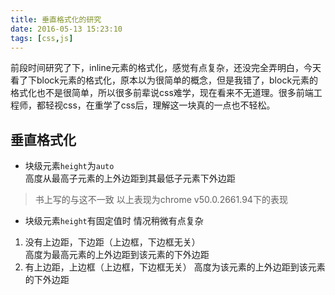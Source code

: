 ```yaml
---
title: 垂直格式化的研究
date: 2016-05-13 15:23:10
tags: [css,js]
---
```

前段时间研究了下，inline元素的格式化，感觉有点复杂，还没完全弄明白，今天看了下block元素的格式化，原本以为很简单的概念，但是我错了，block元素的格式化也不是很简单，所以很多前辈说css难学，现在看来不无道理。很多前端工程师，都轻视css，在重学了css后，理解这一块真的一点也不轻松。
## 垂直格式化
* 块级元素```height```为```auto```  
高度从最高子元素的上外边距到其最低子元素下外边距  
> 书上写的与这不一致 以上表现为chrome v50.0.2661.94下的表现  
* 块级元素```height```有固定值时 情况稍微有点复杂  
 1. 没有上边距，下边距（上边框，下边框无关）  
高度为最高元素的上外边距到该元素的下外边距  
 2. 有上边距，上边框（上边框，下边框无关）
高度为该元素的上外边距到该元素的下外边距
